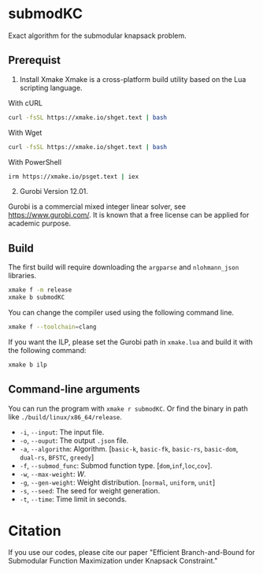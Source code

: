 # submodKC
Exact algorithm for the submodular knapsack problem.

## Prerequist 
1. Install Xmake
Xmake is a cross-platform build utility based on the Lua scripting language.

With cURL
```bash
curl -fsSL https://xmake.io/shget.text | bash
```

With Wget
```bash
curl -fsSL https://xmake.io/shget.text | bash
```

With PowerShell
```sh
irm https://xmake.io/psget.text | iex
```
2. Gurobi Version 12.01.

Gurobi is a commercial mixed integer linear solver, see https://www.gurobi.com/.
It is known that a free license can be applied for academic purpose.



## Build
The first build will require downloading the `argparse` and `nlohmann_json` libraries.
```bash
xmake f -m release
xmake b submodKC
```

You can change the compiler used using the following command line. 

```bash
xmake f --toolchain=clang
```

If you want the ILP, please set the Gurobi path in `xmake.lua` and build it with the following command:

```bash
xmake b ilp
```

## Command-line arguments
You can run the program with `xmake r submodKC`. Or find the binary in path like `./build/linux/x86_64/release`.

- `-i`, `--input`: The input file.
- `-o`, `--ouput`: The output `.json` file.
- `-a`, `--algorithm`: Algorithm. \[`basic-k`, `basic-fk`, `basic-rs`, `basic-dom`, `dual-rs`, `BFSTC`, `greedy`\]
- `-f`, `--submod_func`: Submod function type. \[`dom`,`inf`,`loc`,`cov`\].
- `-w`, `--max-weight`: $W$.
- `-g`, `--gen-weight`: Weight distribution. \[`normal`, `uniform`, `unit`\]
- `-s`, `--seed`: The seed for weight generation.
- `-t`, `--time`: Time limit in seconds.

# Citation
If you use our codes, please cite our paper
"Efficient Branch-and-Bound for Submodular Function Maximization under Knapsack Constraint."
